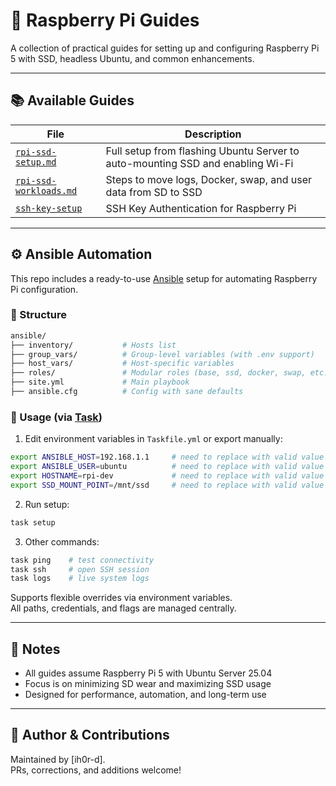 # 🐧 Raspberry Pi Guides

A collection of practical guides for setting up and configuring Raspberry Pi 5 with SSD, headless Ubuntu, and common
enhancements.

---

## 📚 Available Guides

| File                                                | Description                                                                    |
|-----------------------------------------------------|--------------------------------------------------------------------------------|
| [`rpi-ssd-setup.md`](docs/rpi-ssd-setup.md)         | Full setup from flashing Ubuntu Server to auto-mounting SSD and enabling Wi-Fi |
| [`rpi-ssd-workloads.md`](docs/rpi-ssd-workloads.md) | Steps to move logs, Docker, swap, and user data from SD to SSD                 |
| [`ssh-key-setup`](docs/ssh-key-setup.md)            | SSH Key Authentication for Raspberry Pi                                        |

---

## ⚙️ Ansible Automation

This repo includes a ready-to-use [Ansible](https://www.ansible.com/) setup for automating Raspberry Pi configuration.

### 📂 Structure

```bash
ansible/
├── inventory/           # Hosts list
├── group_vars/          # Group-level variables (with .env support)
├── host_vars/           # Host-specific variables
├── roles/               # Modular roles (base, ssd, docker, swap, etc.)
├── site.yml             # Main playbook
├── ansible.cfg          # Config with sane defaults
```

### 🚀 Usage (via [Task](https://taskfile.dev))

1. Edit environment variables in `Taskfile.yml` or export manually:

```bash
export ANSIBLE_HOST=192.168.1.1     # need to replace with valid value
export ANSIBLE_USER=ubuntu          # need to replace with valid value
export HOSTNAME=rpi-dev             # need to replace with valid value
export SSD_MOUNT_POINT=/mnt/ssd     # need to replace with valid value
```

2. Run setup:

```bash
task setup
```

3. Other commands:

```bash
task ping    # test connectivity
task ssh     # open SSH session
task logs    # live system logs
```

Supports flexible overrides via environment variables.  
All paths, credentials, and flags are managed centrally.

---

## 📌 Notes

- All guides assume Raspberry Pi 5 with Ubuntu Server 25.04
- Focus is on minimizing SD wear and maximizing SSD usage
- Designed for performance, automation, and long-term use

---

## 🔧 Author & Contributions

Maintained by [ih0r-d].  
PRs, corrections, and additions welcome!
